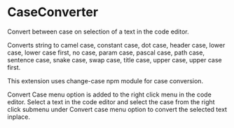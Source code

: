 # CaseConverter
Convert between case on selection of a text in the code editor.

Converts string to camel case, constant case, dot case, header case, lower case, lower case first, no case, param case, pascal case, path case, sentence case, snake case, swap case, title case, upper case, upper case first.

This extension uses change-case npm module for case conversion.

Convert Case menu option is added to the right click menu in the code editor. Select a text in the code editor and select the case from the right click submenu under Convert case menu option to convert the selected text inplace.